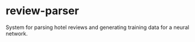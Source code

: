 # review-parser
System for parsing hotel reviews and generating training data for a neural network.
